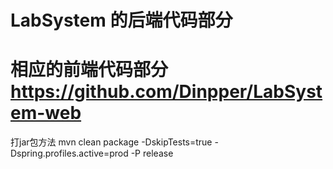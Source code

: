 # LabSystem 的后端代码部分
# 相应的前端代码部分 https://github.com/Dinpper/LabSystem-web

打jar包方法 mvn clean package -DskipTests=true -Dspring.profiles.active=prod -P release 

